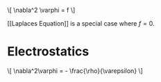 \\[
\nabla^2 \varphi = f
\\]

[[Laplaces Equation]] is a special case where $f=0$.

# Electrostatics

\\[
\nabla^2\varphi = - \frac{\rho}{\varepsilon}
\\]